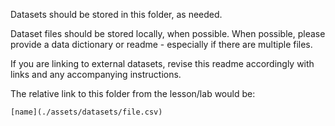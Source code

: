 Datasets should be stored in this folder, as needed. 

Dataset files should be stored locally, when possible. When possible, please provide a data dictionary or readme - especially if there are multiple files.

If you are linking to external datasets, revise this readme accordingly with links and any accompanying instructions.


The relative link to this folder from the lesson/lab would be:

`[name](./assets/datasets/file.csv)`